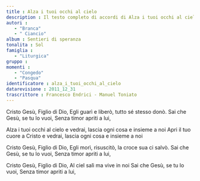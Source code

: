 ```yaml
--- 
title : Alza i tuoi occhi al cielo
description : Il testo completo di accordi di Alza i tuoi occhi al cielo. Inseriscila nel tuo canzoniere!
autori : 
   - "Branca"
   - " Ciancio"
album : Sentieri di speranza
tonalita : Sol
famiglia : 
   - "Liturgica"
gruppo : 
momenti : 
   - "Congedo"
   - "Pasqua"
identificatore : alza_i_tuoi_occhi_al_cielo
datarevisione : 2011_12_31
trascrittore : Francesco Endrici - Manuel Toniato
--- 
```




Cristo Gesù, Figlio di Dio, 
Egli guarì e liberò, tutto sé stesso donò.
Sai che Gesù, se tu lo vuoi, 
Senza timor apriti a lui, 


Alza i tuoi occhi al cielo e vedrai, 
lascia ogni cosa e insieme a noi 
Apri il tuo cuore a Cristo e vedrai, 
lascia ogni cosa e insieme a noi 


Cristo Gesù, Figlio di Dio, 
Egli morì, risuscitò, la croce sua ci salvò.
Sai che Gesù, se tu lo vuoi, 
Senza timor apriti a lui, 


Cristo Gesù, Figlio di Dio, 
Al ciel salì ma vive in noi 
Sai che Gesù, se tu lo vuoi, 
Senza timor apriti a lui, 


